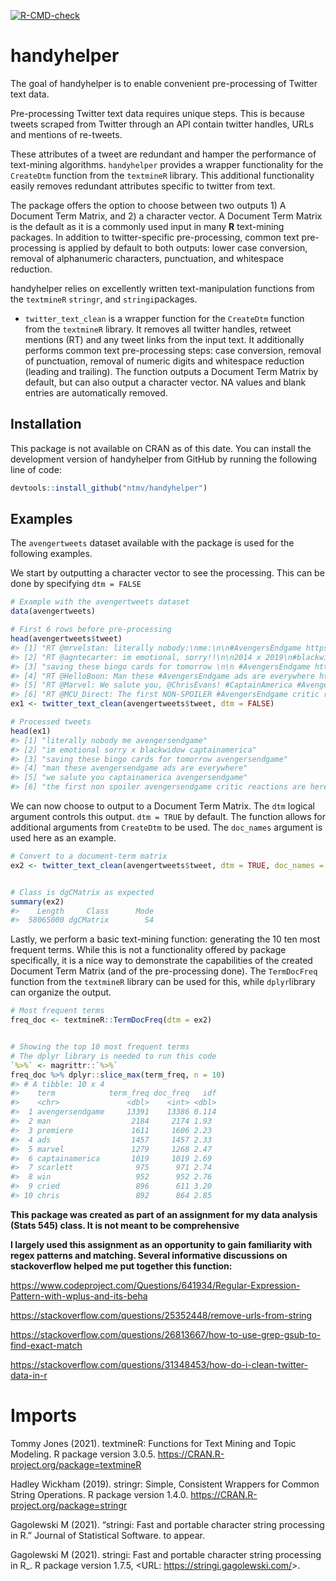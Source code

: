 
<!-- README.md is generated from README.Rmd. Please edit that file -->
<!-- badges: start -->

[![R-CMD-check](https://github.com/ntmv/handyhelper/workflows/R-CMD-check/badge.svg)](https://github.com/ntmv/handyhelper/actions)
<!-- badges: end -->

# handyhelper

The goal of handyhelper is to enable convenient pre-processing of
Twitter text data.

Pre-processing Twitter text data requires unique steps. This is because
tweets scraped from Twitter through an API contain twitter handles, URLs
and mentions of re-tweets.

These attributes of a tweet are redundant and hamper the performance of
text-mining algorithms. `handyhelper` provides a wrapper functionality
for the `CreateDtm` function from the `textmineR` library. This
additional functionality easily removes redundant attributes specific to
twitter from text.

The package offers the option to choose between two outputs 1) A
Document Term Matrix, and 2) a character vector. A Document Term Matrix
is the default as it is a commonly used input in many **R** text-mining
packages. In addition to twitter-specific pre-processing, common text
pre-processing is applied by default to both outputs: lower case
conversion, removal of alphanumeric characters, punctuation, and
whitespace reduction.

handyhelper relies on excellently written text-manipulation functions
from the `textmineR` `stringr`, and `stringi`packages.

-   `twitter_text_clean` is a wrapper function for the `CreateDtm`
    function from the `textmineR` library. It removes all twitter
    handles, retweet mentions (RT) and any tweet links from the input
    text. It additionally performs common text pre-processing steps:
    case conversion, removal of punctuation, removal of numeric digits
    and whitespace reduction (leading and trailing). The function
    outputs a Document Term Matrix by default, but can also output a
    character vector. NA values and blank entries are automatically
    removed.

## Installation

This package is not available on CRAN as of this date. You can install
the development version of handyhelper from GitHub by running the
following line of code:

``` r
devtools::install_github("ntmv/handyhelper")
```

## Examples

The `avengertweets` dataset available with the package is used for the
following examples.

We start by outputting a character vector to see the processing. This
can be done by specifying `dtm = FALSE`

``` r
# Example with the avengertweets dataset
data(avengertweets)

# First 6 rows before pre-processing 
head(avengertweets$tweet)
#> [1] "RT @mrvelstan: literally nobody:\nme:\n\n#AvengersEndgame https://t.co/LR9kFwfD5c"                                                          
#> [2] "RT @agntecarter: im emotional, sorry!!\n\n2014 x 2019\n#blackwidow\n#captainamerica https://t.co/xcwkCMw18w"                                
#> [3] "saving these bingo cards for tomorrow \n\n #AvengersEndgame https://t.co/d6For0jwRb"                                                        
#> [4] "RT @HelloBoon: Man these #AvengersEndgame ads are everywhere https://t.co/Q0lNf5eJsX"                                                       
#> [5] "RT @Marvel: We salute you, @ChrisEvans! #CaptainAmerica #AvengersEndgame https://t.co/VlPEpnXYgm"                                           
#> [6] "RT @MCU_Direct: The first NON-SPOILER #AvengersEndgame critic reactions are here and nearly all are exceptionally positive, with many prais"
ex1 <- twitter_text_clean(avengertweets$tweet, dtm = FALSE)

# Processed tweets
head(ex1)
#> [1] "literally nobody me avengersendgame"                                                                                      
#> [2] "im emotional sorry x blackwidow captainamerica"                                                                           
#> [3] "saving these bingo cards for tomorrow avengersendgame"                                                                    
#> [4] "man these avengersendgame ads are everywhere"                                                                             
#> [5] "we salute you captainamerica avengersendgame"                                                                             
#> [6] "the first non spoiler avengersendgame critic reactions are here and nearly all are exceptionally positive with many prais"
```

We can now choose to output to a Document Term Matrix. The `dtm` logical
argument controls this output. `dtm = TRUE` by default. The function
allows for additional arguments from `CreateDtm` to be used. The
`doc_names` argument is used here as an example.

``` r
# Convert to a document-term matrix
ex2 <- twitter_text_clean(avengertweets$tweet, dtm = TRUE, doc_names = avengertweets$id)


# Class is dgCMatrix as expected
summary(ex2)
#>    Length     Class      Mode 
#>  58065000 dgCMatrix        S4
```

Lastly, we perform a basic text-mining function: generating the 10 ten
most frequent terms. While this is not a functionality offered by
package specifically, it is a nice way to demonstrate the capabilities
of the created Document Term Matrix (and of the pre-processing done).
The `TermDocFreq` function from the `textmineR` library can be used for
this, while `dplyr`library can organize the output.

``` r
# Most frequent terms 
freq_doc <- textmineR::TermDocFreq(dtm = ex2)


# Showing the top 10 most frequent terms 
# The dplyr library is needed to run this code
`%>%` <- magrittr::`%>%`
freq_doc %>% dplyr::slice_max(term_freq, n = 10)
#> # A tibble: 10 x 4
#>    term            term_freq doc_freq   idf
#>    <chr>               <dbl>    <int> <dbl>
#>  1 avengersendgame     13391    13386 0.114
#>  2 man                  2184     2174 1.93 
#>  3 premiere             1611     1606 2.23 
#>  4 ads                  1457     1457 2.33 
#>  5 marvel               1279     1268 2.47 
#>  6 captainamerica       1019     1019 2.69 
#>  7 scarlett              975      971 2.74 
#>  8 win                   952      952 2.76 
#>  9 cried                 896      611 3.20 
#> 10 chris                 892      864 2.85
```

**This package was created as part of an assignment for my data analysis
(Stats 545) class. It is not meant to be comprehensive**

**I largely used this assignment as an opportunity to gain familiarity
with regex patterns and matching. Several informative discussions on
stackoverflow helped me put together this function:**

<https://www.codeproject.com/Questions/641934/Regular-Expression-Pattern-with-wplus-and-its-beha>

<https://stackoverflow.com/questions/25352448/remove-urls-from-string>

<https://stackoverflow.com/questions/26813667/how-to-use-grep-gsub-to-find-exact-match>

<https://stackoverflow.com/questions/31348453/how-do-i-clean-twitter-data-in-r>

# Imports

Tommy Jones (2021). textmineR: Functions for Text Mining and Topic
Modeling. R package version 3.0.5.
<https://CRAN.R-project.org/package=textmineR>

Hadley Wickham (2019). stringr: Simple, Consistent Wrappers for Common
String Operations. R package version 1.4.0.
<https://CRAN.R-project.org/package=stringr>

Gagolewski M (2021). “stringi: Fast and portable character string
processing in R.” Journal of Statistical Software. to appear.

Gagolewski M (2021). stringi: Fast and portable character string
processing in R\_. R package version 1.7.5, &lt;URL:
<https://stringi.gagolewski.com/>&gt;.
